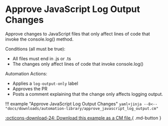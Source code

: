 # Approve JavaScript Log Output Changes

Approve changes to JavaScript files that only affect lines of code that invoke the console.log() method.

Conditions (all must be true):

* All files must end in .js or .ts
* The changes only affect lines of code that invoke console.log()

Automation Actions:

* Applies a `log-output-only` label
* Approves the PR
* Posts a comment explaining that the change only affects logging output.

!!! example "Approve JavaScript Log Output Changes"
    ```yaml+jinja
    --8<-- "docs/downloads/automation-library/approve_javascript_log_output.cm"
    ```
    <div class="result" markdown>
      <span>
      [:octicons-download-24: Download this example as a CM file.](/downloads/automation-library/approve_javascript_log_output.cm){ .md-button }
      </span>
    </div>